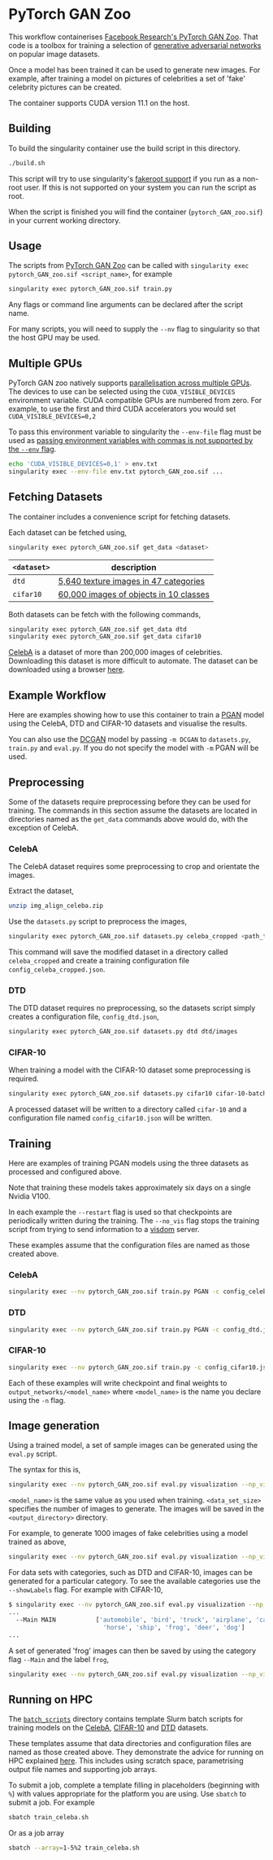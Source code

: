 # PyTorch GAN Zoo

This workflow containerises [Facebook Research's PyTorch GAN
Zoo](https://github.com/facebookresearch/pytorch_GAN_zoo). That code is a
toolbox for training a selection of [generative adversarial
networks](https://en.wikipedia.org/wiki/Generative_adversarial_network) on
popular image datasets.

Once a model has been trained it can be used to generate new images. For
example, after training a model on pictures of celebrities a set of 'fake'
celebrity pictures can be created.

The container supports CUDA version 11.1 on the host.

## Building

To build the singularity container use the build script in this directory.

```bash
./build.sh
```

This script will try to use singularity's [fakeroot
support](https://sylabs.io/guides/main/user-guide/fakeroot.html) if you run as a
non-root user. If this is not supported on your system you can run the script as
root.

When the script is finished you will find the container (`pytorch_GAN_zoo.sif`)
in your current working directory.

## Usage

The scripts from [PyTorch GAN
Zoo](https://github.com/facebookresearch/pytorch_GAN_zoo) can be called with
`singularity exec pytorch_GAN_zoo.sif <script_name>`, for example

```bash
singularity exec pytorch_GAN_zoo.sif train.py
```

Any flags or command line arguments can be declared after the script name.

For many scripts, you will need to supply the `--nv` flag to singularity so that
the host GPU may be used.

## Multiple GPUs

PyTorch GAN zoo natively supports [parallelisation across multiple
GPUs](https://github.com/facebookresearch/pytorch_GAN_zoo/issues/57). The
devices to use can be selected using the `CUDA_VISIBLE_DEVICES` environment
variable. CUDA compatible GPUs are numbered from zero. For example, to use the
first and third CUDA accelerators you would set `CUDA_VISIBLE_DEVICES=0,2`

To pass this environment variable to singularity the `--env-file` flag must be
used as [passing environment variables with commas is not supported by the
`--env` flag](https://github.com/apptainer/singularity/issues/6088).

```bash
echo 'CUDA_VISIBLE_DEVICES=0,1' > env.txt
singularity exec --env-file env.txt pytorch_GAN_zoo.sif ...
```

## Fetching Datasets

The container includes a convenience script for fetching datasets.

Each dataset can be fetched using,

```bash
singularity exec pytorch_GAN_zoo.sif get_data <dataset>
```

| `<dataset>` | description                                                                           |
|-------------|---------------------------------------------------------------------------------------|
| `dtd`       | [5,640 texture images in 47 categories](https://www.robots.ox.ac.uk/~vgg/data/dtd/)   |
| `cifar10`   | [60,000 images of objects in 10 classes](https://www.cs.toronto.edu/~kriz/cifar.html) |

Both datasets can be fetch with the following commands,

```bash
singularity exec pytorch_GAN_zoo.sif get_data dtd
singularity exec pytorch_GAN_zoo.sif get_data cifar10
```

[CelebA](http://mmlab.ie.cuhk.edu.hk/projects/CelebA.html) is a dataset of more
than 200,000 images of celebrities.  Downloading this dataset is more difficult
to automate. The dataset can be downloaded using a browser
[here](https://drive.google.com/file/d/0B7EVK8r0v71pZjFTYXZWM3FlRnM/view?resourcekey=0-dYn9z10tMJOBAkviAcfdyQ).

## Example Workflow

Here are examples showing how to use this container to train a
[PGAN](https://arxiv.org/pdf/1710.10196.pdf) model using the CelebA, DTD and
CIFAR-10 datasets and visualise the results.

You can also use the [DCGAN](https://arxiv.org/pdf/1511.06434.pdf) model by
passing `-m DCGAN` to `datasets.py`, `train.py` and `eval.py`. If you do not
specify the model with `-m` PGAN will be used.

## Preprocessing

Some of the datasets require preprocessing before they can be used for training.
The commands in this section assume the datasets are located in directories
named as the `get_data` commands above would do, with the exception of CelebA.

### CelebA

The CelebA dataset requires some preprocessing to crop and orientate the
images.

Extract the dataset,

```bash
unzip img_align_celeba.zip
```

Use the `datasets.py` script to preprocess the images,

```bash
singularity exec pytorch_GAN_zoo.sif datasets.py celeba_cropped <path_to_celeba>/img_align_celeba/ -o celeba_cropped
```

This command will save the modified dataset in a directory called
`celeba_cropped` and create a training configuration file `config_celeba_cropped.json`.

### DTD

The DTD dataset requires no preprocessing, so the datasets script simply creates
a configuration file, `config_dtd.json`,

```bash
singularity exec pytorch_GAN_zoo.sif datasets.py dtd dtd/images
```

### CIFAR-10

When training a model with the CIFAR-10 dataset some preprocessing is required.

```bash
singularity exec pytorch_GAN_zoo.sif datasets.py cifar10 cifar-10-batches-py -o cifar10
```

A processed dataset will be written to a directory called `cifar-10` and a
configuration file named `config_cifar10.json` will be written.

## Training

Here are examples of training PGAN models using the three datasets as processed
and configured above.

Note that training these models takes approximately six days on a single Nvidia
V100.

In each example the `--restart` flag is used so that checkpoints are
periodically written during the training. The `--no_vis` flag stops the training
script from trying to send information to a
[visdom](https://github.com/fossasia/visdom/) server.

These examples assume that the configuration files are named as those created
above.

### CelebA

```bash
singularity exec --nv pytorch_GAN_zoo.sif train.py PGAN -c config_celeba_cropped.json --restart --no_vis -n celeba_cropped
```

### DTD

```bash
singularity exec --nv pytorch_GAN_zoo.sif train.py PGAN -c config_dtd.json --restart --no_vis -n dtd
```

### CIFAR-10

```bash
singularity exec --nv pytorch_GAN_zoo.sif train.py -c config_cifar10.json --restart --no_vis -n cifar10
```

Each of these examples will write checkpoint and final weights to
`output_networks/<model_name>` where `<model_name>` is the name you declare
using the `-n` flag.

## Image generation

Using a trained model, a set of sample images can be generated using the
`eval.py` script.

The syntax for this is,

```bash
singularity exec --nv pytorch_GAN_zoo.sif eval.py visualization --np_vis -d output_networks -n <model_name> -m PGAN --save_dataset ./<output_directory> --size_dataset <data_set_size>
```

`<model_name>` is the same value as you used when training. `<data_set_size>`
specifies the number of images to generate. The images will be saved in the
`<output_directory>` directory.

For example, to generate 1000 images of fake celebrities using a model trained
as above,

```bash
singularity exec --nv pytorch_GAN_zoo.sif eval.py visualization --np_vis -d output_networks -n celeba_cropped -m PGAN --save_dataset ./fake_celebs --size_dataset 1000
```

For data sets with categories, such as DTD and CIFAR-10, images can be generated
for a particular category. To see the available categories use the
`--showLabels` flag. For example with CIFAR-10,

```bash
$ singularity exec --nv pytorch_GAN_zoo.sif eval.py visualization --np_vis -d output_networks -n cifar10 -m PGAN --showLabels
...
  --Main MAIN           ['automobile', 'bird', 'truck', 'airplane', 'cat',
                          'horse', 'ship', 'frog', 'deer', 'dog']
...
```

A set of generated 'frog' images can then be saved by using the category flag
`--Main` and the label `frog`,

```bash
singularity exec --nv pytorch_GAN_zoo.sif eval.py visualization --np_vis -d output_networks -n cifar10 -m PGAN --Main frog --save_dataset ./frogs --size_dataset 100
```

## Running on HPC

The [`batch_scripts`](./batch_scripts) directory contains template Slurm batch
scripts for training models on the [CelebA](batch_scripts/train_celeba.sh),
[CIFAR-10](batch_scripts/train_cifar10.sh) and [DTD](batch_scripts/train_dtd.sh)
datasets.

These templates assume that data directories and configuration files are named
as those created above. They demonstrate the advice for running on HPC explained
[here](../../hpc.md). This includes using scratch space, parametrising output
file names and supporting job arrays.

To submit a job, complete a template filling in placeholders (beginning with
`%`) with values appropriate for the platform you are using. Use `sbatch` to
submit a job. For example

```bash
sbatch train_celeba.sh
```

Or as a job array

```bash
sbatch --array=1-5%2 train_celeba.sh
```
